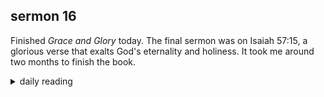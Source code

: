 ## sermon 16

Finished *Grace and Glory* today. The final sermon was on Isaiah 57:15, a glorious verse that exalts God's eternality and holiness. It took me around two months to finish the book.

<details markdown="1">
<summary>daily reading</summary>

| {{ page.date | date: "%B %-d, %Y" }} |
| :-------------: |
| [Gen. 18; Matt. 17; Neh. 7; Acts 17]({% link _Bible/Bible-year-2.md %}) |
| [WLC 165-167]({% link _wlc/wlc-month-1.md %}) |
| [The Apostles' Creed](https://threeforms.org/the-apostles-creed/) |

</details>